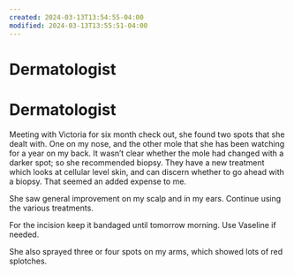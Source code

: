 ```yaml
---
created: 2024-03-13T13:54:55-04:00
modified: 2024-03-13T13:55:51-04:00
---
```


# Dermatologist

# Dermatologist

Meeting with Victoria for six month check out, she found two spots that she dealt with. One on my nose, and the other mole that she has been watching for a year on my back. It wasn’t clear whether the mole had changed with a darker spot; so she recommended biopsy. They have a new treatment which looks at cellular level skin, and can discern whether to go ahead with a biopsy. That seemed an added expense to me.

She saw general improvement on my scalp and in my ears. Continue using the various treatments.

For the incision keep it bandaged until tomorrow morning. Use Vaseline if needed.

She also sprayed three or four spots on my arms, which showed lots of red splotches.
